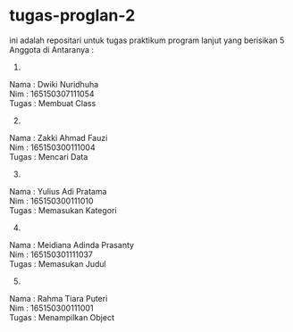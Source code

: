 # tugas-proglan-2
ini adalah repositari untuk tugas praktikum program lanjut yang berisikan 5 Anggota di Antaranya :

1.
Nama : Dwiki Nuridhuha <br>
Nim : 165150307111054 <br>
Tugas : Membuat Class <br>

2.
Nama : Zakki Ahmad Fauzi  <br>
Nim : 165150300111004 <br>
Tugas : Mencari Data <br>

3.
Nama : Yulius Adi Pratama <br>
Nim : 165150300111010 <br>
Tugas : Memasukan Kategori<br>  

4.
Nama : Meidiana Adinda Prasanty <br>
Nim : 165150301111037 <br>
Tugas : Memasukan Judul <br>

5.
Nama : Rahma Tiara Puteri <br>
Nim : 165150300111001 <br>
Tugas : Menampilkan Object <br>

